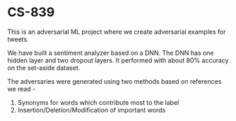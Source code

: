 # CS-839

This is an adversarial ML project where we create adversarial examples
for tweets.

We have built a sentiment analyzer based on a DNN. The DNN has one hidden layer
and two dropout layers. It performed with about 80% accuracy on the set-aside
dataset.

The adversaries were generated using two methods based on references we read -
1) Synonyms for words which contribute most to the label
2) Insertion/Deletion/Modification of important words
